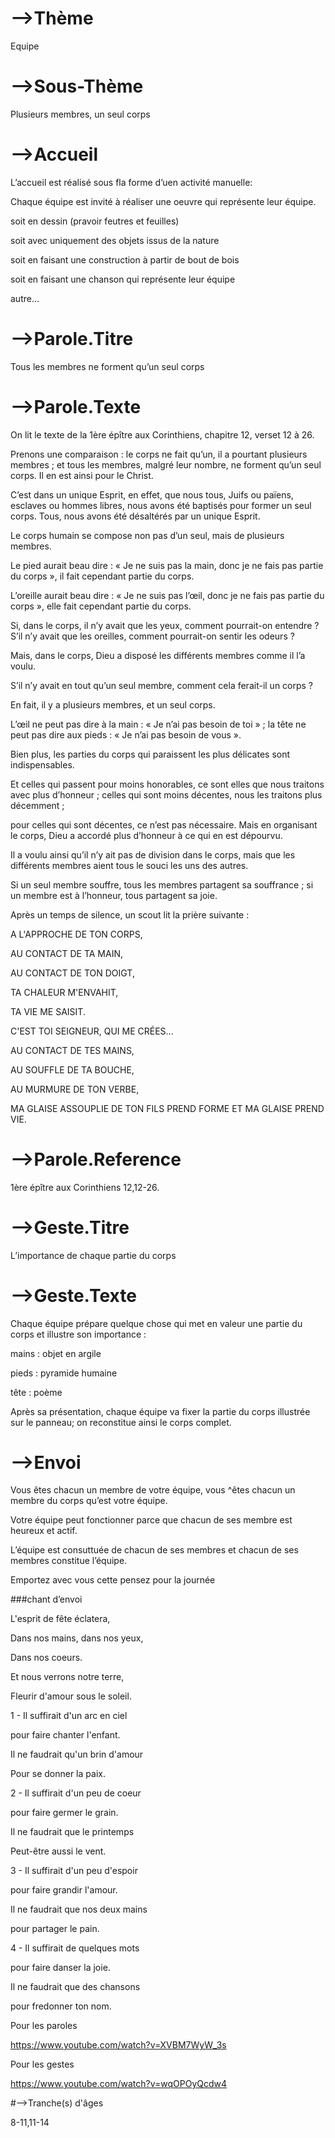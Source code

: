 # -->Thème

Equipe



# -->Sous-Thème

Plusieurs membres, un seul corps



# -->Accueil

L’accueil est réalisé sous fla forme d’uen activité manuelle:

Chaque équipe est invité à réaliser une oeuvre qui représente leur équipe. 

soit en dessin (pravoir feutres et feuilles)

soit avec uniquement des objets issus de la nature

soit en faisant une construction à partir de bout de bois

soit en faisant une chanson qui représente leur équipe

autre...





# -->Parole.Titre

Tous les membres ne forment qu’un seul corps



# -->Parole.Texte





On lit le texte de la 1ère épître aux Corinthiens, chapitre 12, verset 12 à 26.



Prenons une comparaison : le corps ne fait qu’un, il a pourtant plusieurs membres ; et tous les membres, malgré leur nombre, ne forment qu’un seul corps. Il en est ainsi pour le Christ.

C’est dans un unique Esprit, en effet, que nous tous, Juifs ou païens, esclaves ou hommes libres, nous avons été baptisés pour former un seul corps. Tous, nous avons été désaltérés par un unique Esprit.

Le corps humain se compose non pas d’un seul, mais de plusieurs membres.

Le pied aurait beau dire : « Je ne suis pas la main, donc je ne fais pas partie du corps », il fait cependant partie du corps.

L’oreille aurait beau dire : « Je ne suis pas l’œil, donc je ne fais pas partie du corps », elle fait cependant partie du corps.

Si, dans le corps, il n’y avait que les yeux, comment pourrait-on entendre ? S’il n’y avait que les oreilles, comment pourrait-on sentir les odeurs ?

Mais, dans le corps, Dieu a disposé les différents membres comme il l’a voulu.

S’il n’y avait en tout qu’un seul membre, comment cela ferait-il un corps ?

En fait, il y a plusieurs membres, et un seul corps.

L’œil ne peut pas dire à la main : « Je n’ai pas besoin de toi » ; la tête ne peut pas dire aux pieds : « Je n’ai pas besoin de vous ».

Bien plus, les parties du corps qui paraissent les plus délicates sont indispensables.

Et celles qui passent pour moins honorables, ce sont elles que nous traitons avec plus d’honneur ; celles qui sont moins décentes, nous les traitons plus décemment ;

pour celles qui sont décentes, ce n’est pas nécessaire. Mais en organisant le corps, Dieu a accordé plus d’honneur à ce qui en est dépourvu.

Il a voulu ainsi qu’il n’y ait pas de division dans le corps, mais que les différents membres aient tous le souci les uns des autres.

Si un seul membre souffre, tous les membres partagent sa souffrance ; si un membre est à l’honneur, tous partagent sa joie.







Après un temps de silence, un scout lit la prière suivante :

A L'APPROCHE DE TON CORPS,

AU CONTACT DE TA MAIN,

AU CONTACT DE TON DOIGT,

TA CHALEUR M'ENVAHIT,

TA VIE ME SAISIT.

C'EST TOI SEIGNEUR, QUI ME CRÉES...

AU CONTACT DE TES MAINS,

AU SOUFFLE DE TA BOUCHE,

AU MURMURE DE TON VERBE,

MA GLAISE ASSOUPLIE DE TON FILS PREND FORME ET MA GLAISE PREND VIE.







# -->Parole.Reference

1ère épître aux Corinthiens 12,12-26.



# -->Geste.Titre

L’importance de chaque partie du corps



# -->Geste.Texte



Chaque équipe prépare quelque chose qui met en valeur une partie du corps et illustre son importance :

mains : objet en argile

pieds : pyramide humaine

tête : poème

Après sa présentation, chaque équipe va fixer la partie du corps illustrée sur le panneau; on reconstitue ainsi le corps complet.



# -->Envoi



Vous êtes chacun un membre de votre équipe, vous ^êtes chacun un membre du corps qu’est votre équipe.

Votre équipe peut fonctionner parce que chacun de ses membre est heureux et actif.

L’équipe est consuttuée de chacun de ses membres et chacun de ses membres constitue l’équipe.

Emportez avec vous cette pensez pour la journée







###chant d’envoi



L'esprit de fête éclatera,

Dans nos mains, dans nos yeux,

Dans nos coeurs.

Et nous verrons notre terre,

Fleurir d'amour sous le soleil. 



1 - Il suffirait d'un arc en ciel

pour faire chanter l'enfant.

Il ne faudrait qu'un brin d'amour

Pour se donner la paix. 



2 - Il suffirait d'un peu de coeur

pour faire germer le grain.

Il ne faudrait que le printemps

Peut-être aussi le vent. 



3 - Il suffirait d'un peu d'espoir

pour faire grandir l'amour.

Il ne faudrait que nos deux mains

pour partager le pain. 



4 - Il suffirait de quelques mots

pour faire danser la joie.

Il ne faudrait que des chansons

pour fredonner ton nom.



Pour les paroles

https://www.youtube.com/watch?v=XVBM7WyW_3s



Pour les gestes

https://www.youtube.com/watch?v=wqOPOyQcdw4





#-->Tranche(s) d'âges

8-11,11-14

